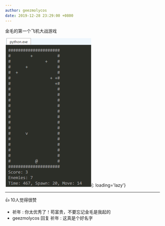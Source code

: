 ```yaml
---
author: geezmolycos
date: 2019-12-28 23:29:00 +0800
---
```


金毛的第一个飞机大战游戏

![](/images/qq-zone/2019-12-28-plane.png){: loading='lazy'}

---
👍 10人觉得很赞

- 祈年 : 你太优秀了！苟富贵，不要忘记金毛是我起的
- geezmolycos 回复 祈年 : 这真是个好名字
